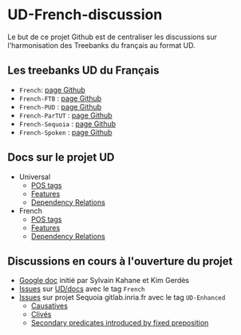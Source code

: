 # UD-French-discussion

Le but de ce projet Github est de centraliser les discussions sur l'harmonisation des Treebanks du français au format UD.

## Les treebanks UD du Français

  * `French`: [page Github](https://github.com/UniversalDependencies/UD_French)
  * `French-FTB` : [page Github](https://github.com/UniversalDependencies/UD_French-FTB)
  * `French-PUD` : [page Github](https://github.com/UniversalDependencies/UD_French-PUD)
  * `French-ParTUT` : [page Github](https://github.com/UniversalDependencies/UD_French-ParTUT)
  * `French-Sequoia` : [page Github](https://github.com/UniversalDependencies/UD_French-Sequoia)
  * `French-Spoken` : [page Github](https://github.com/UniversalDependencies/UD_French-Spoken)

## Docs sur le projet UD
  * Universal
    * [POS tags](http://universaldependencies.org/u/pos/index.html)
    * [Features](http://universaldependencies.org/u/feat/index.html)
    * [Dependency Relations](http://universaldependencies.org/u/dep/index.html)
  * French
    * [POS tags](http://universaldependencies.org/fr/pos/index.html)
    * [Features](http://universaldependencies.org/fr/feat/index.html)
    * [Dependency Relations](http://universaldependencies.org/fr/dep/index.html)

## Discussions en cours à l'ouverture du projet
  * [Google doc](https://docs.google.com/document/d/1jxmhGZm5t0JB9JbTHU2WOG-xLA59Tk9LiYb1MC31pro/edit) initié par Sylvain Kahane et Kim Gerdès
  * [Issues](https://github.com/UniversalDependencies/docs/issues?q=is%3Aissue+is%3Aopen+label%3AFrench) sur [UD/docs](https://github.com/UniversalDependencies/docs) avec le tag `French`
  * [Issues](https://gitlab.inria.fr/sequoia/deep-sequoia/issues?label_name%5B%5D=UD-Enhanced) sur projet Sequoia gitlab.inria.fr avec le tag `UD-Enhanced`
    * [Causatives](https://gitlab.inria.fr/sequoia/deep-sequoia/issues/153)
    * [Clivés](https://gitlab.inria.fr/sequoia/deep-sequoia/issues/152)
    * [Secondary predicates introduced by fixed preposition](https://gitlab.inria.fr/sequoia/deep-sequoia/issues/154)